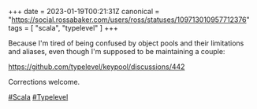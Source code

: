+++
date = 2023-01-19T00:21:31Z
canonical = "https://social.rossabaker.com/users/ross/statuses/109713010957712376"
tags = [ "scala", "typelevel" ]
+++

<p>Because I&#39;m tired of being confused by object pools and their limitations and aliases, even though I&#39;m supposed to be maintaining a couple:</p><p><a href="https://github.com/typelevel/keypool/discussions/442" target="_blank" rel="nofollow noopener noreferrer"><span class="invisible">https://</span><span class="ellipsis">github.com/typelevel/keypool/d</span><span class="invisible">iscussions/442</span></a></p><p>Corrections welcome.</p><p><a href="https://social.rossabaker.com/tags/Scala" class="mention hashtag" rel="tag">#<span>Scala</span></a> <a href="https://social.rossabaker.com/tags/Typelevel" class="mention hashtag" rel="tag">#<span>Typelevel</span></a></p>
